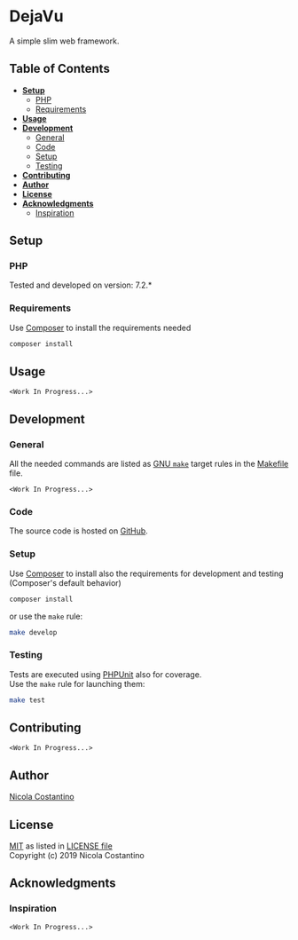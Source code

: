 # DejaVu

A simple slim web framework.

## Table of Contents

* **[Setup](#setup)**
  * [PHP](#setup-php)
  * [Requirements](#setup-requirements)
* **[Usage](#usage)**
* **[Development](#development)**
  * [General](#development-general)
  * [Code](#development-code)
  * [Setup](#development-setup)
  * [Testing](#development-testing)
* **[Contributing](#contributing)**
* **[Author](#author)**
* **[License](#license)**
* **[Acknowledgments](#acknowledgments)**
  * [Inspiration](#inspiration)

## Setup <a name="setup"></a>

### PHP <a name="setup-php"></a>
Tested and developed on version: 7.2.*  

### Requirements <a name="setup-requirements"></a>
Use [Composer](https://getcomposer.org/) to install the requirements needed
```bash
composer install
```

## Usage <a name="usage"></a>
```
<Work In Progress...>
```

## Development <a name="development"></a>

### General <a name="development-general"></a>
All the needed commands are listed as [GNU `make`](https://www.gnu.org/software/make/) target rules in the [Makefile](Makefile) file.  
```
<Work In Progress...>
```

### Code <a name="development-code"></a>
The source code is hosted on [GitHub](https://github.com/NicolaCostantino/DejaVu).

### Setup <a name="development-setup"></a>
Use [Composer](https://getcomposer.org/) to install also the requirements for development and testing (Composer's default behavior)
```bash
composer install
```
or use the `make` rule:
```bash
make develop
```

### Testing <a name="development-testing"></a>
Tests are executed using [PHPUnit](https://phpunit.de/) also for coverage.  
Use the `make` rule for launching them:
```bash
make test
```

## Contributing <a name="contributing"></a>
```
<Work In Progress...>
```

## Author <a name="author"></a>
[Nicola Costantino](https://github.com/NicolaCostantino)  

## License <a name="license"></a>
[MIT](https://choosealicense.com/licenses/mit/) as listed in [LICENSE file](LICENSE)  
Copyright (c) 2019 Nicola Costantino

## Acknowledgments <a name="acknowledgments"></a>
### Inspiration <a name="inspiration"></a>
```
<Work In Progress...>
```

